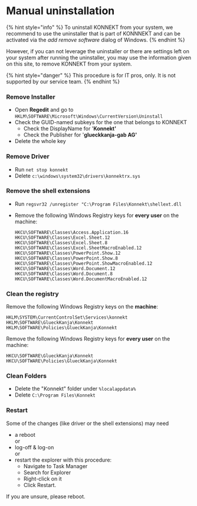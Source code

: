 # Manual uninstallation

{% hint style="info" %}
To uninstall KONNEKT from your system, we recommend to use the uninstaller that is part of KONNNEKT and can be activated via the _add remove software_ dialog of Windows.
{% endhint %}

However, if you can not leverage the uninstaller or there are settings left on your system after running the uninstaller, you may use the information given on this site, to remove KONNEKT from your system.&#x20;

{% hint style="danger" %}
This procedure is for IT pros, only. It is not supported by our service team.
{% endhint %}

### Remove Installer

* Open **Regedit** and go to\
  `HKLM\SOFTWARE\Microsoft\Windows\CurrentVersion\Uninstall`
* Check the GUID-named subkeys for the one that belongs to KONNEKT
  * Check the DisplayName for '**Konnekt'**
  * Check the Publisher for '**glueckkanja-gab AG'**
* Delete the whole key

### Remove Driver

* Run `net stop konnekt`
* Delete `c:\windows\system32\drivers\konnektrx.sys`

### Remove the shell extensions

* Run `regsvr32 /unregister "C:\Program Files\Konnekt\shellext.dll`
*   Remove the following Windows Registry keys for **every user** on the machine:

    ```
    HKCU\SOFTWARE\Classes\Access.Application.16
    HKCU\SOFTWARE\Classes\Excel.Sheet.12
    HKCU\SOFTWARE\Classes\Excel.Sheet.8
    HKCU\SOFTWARE\Classes\Excel.SheetMacroEnabled.12
    HKCU\SOFTWARE\Classes\PowerPoint.Show.12
    HKCU\SOFTWARE\Classes\PowerPoint.Show.8
    HKCU\SOFTWARE\Classes\PowerPoint.ShowMacroEnabled.12
    HKCU\SOFTWARE\Classes\Word.Document.12
    HKCU\SOFTWARE\Classes\Word.Document.8
    HKCU\SOFTWARE\Classes\Word.DocumentMacroEnabled.12
    ```

### Clean the registry

Remove the following Windows Registry keys on the **machine**:

```
HKLM\SYSTEM\CurrentControlSet\Services\konnekt
HKLM\SOFTWARE\GlueckKanja\Konnekt
HKLM\SOFTWARE\Policies\GlueckKanja\Konnekt
```

Remove the following Windows Registry keys for **every user** on the machine:

```
HKCU\SOFTWARE\GlueckKanja\Konnekt
HKCU\SOFTWARE\Policies\GlueckKanja\Konnekt
```

### Clean Folders

* Delete the "Konnekt" folder under `%localappdata%`
* Delete `C:\Program Files\Konnekt`

### Restart

Some of the changes (like driver or the shell extensions) may need&#x20;

* a reboot\
  or
* log-off & log-on\
  or
* restart the explorer with this procedure:
  * Navigate to Task Manager
  * Search for Explorer
  * Right-click on it
  * Click Restart.

If you are unsure, please reboot.
